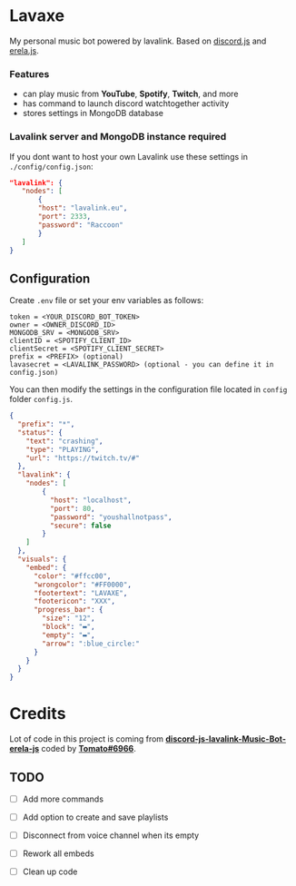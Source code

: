 # Lavaxe

My personal music bot powered by lavalink. Based on [discord.js](https://discord.js.org/#/) and [erela.js](https://erelajs-docs.netlify.app/docs/gettingstarted.html#documentation-guides).

### Features
- can play music from **YouTube**, **Spotify**, **Twitch**, and more
- has command to launch discord watchtogether activity
- stores settings in MongoDB database


### Lavalink server and MongoDB instance required
 If you dont want to host your own Lavalink use these settings in `./config/config.json`:
 ```json
"lavalink": {
    "nodes": [
        {
        "host": "lavalink.eu",
        "port": 2333,
        "password": "Raccoon"
        }
    ]
}
 ```

## Configuration

Create `.env` file or set your env variables as follows:
```env
token = <YOUR_DISCORD_BOT_TOKEN>
owner = <OWNER_DISCORD_ID>
MONGODB_SRV = <MONGODB_SRV>
clientID = <SPOTIFY_CLIENT_ID>
clientSecret = <SPOTIFY_CLIENT_SECRET>
prefix = <PREFIX> (optional)
lavasecret = <LAVALINK_PASSWORD> (optional - you can define it in config.json)
```

You can then modify the settings in the configuration file located in `config` folder `config.js`.

```json
{
  "prefix": "*",
  "status": {
    "text": "crashing",
    "type": "PLAYING",
    "url": "https://twitch.tv/#"
  },
  "lavalink": {
    "nodes": [
        {
          "host": "localhost",
          "port": 80,
          "password": "youshallnotpass",
          "secure": false
        }
    ]
  },
  "visuals": {
    "embed": {
      "color": "#ffcc00",
      "wrongcolor": "#FF0000",
      "footertext": "LAVAXE",
      "footericon": "XXX",
      "progress_bar": {
        "size": "12",
        "block": "▬",
        "empty": "▬",
        "arrow": ":blue_circle:"
      }
    }
  }
}
```
# Credits
Lot of code in this project is coming from **[discord-js-lavalink-Music-Bot-erela-js](https://github.com/Tomato6966/discord-js-lavalink-Music-Bot-erela-js)** coded by **[Tomato#6966](https://github.com/Tomato6966)**.

## TODO
- [ ] Add more commands
- [ ] Add option to create and save playlists
- [ ] Disconnect from voice channel when its empty
- [ ] Rework all embeds
- [ ] Clean up code

